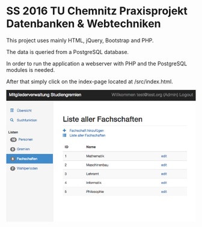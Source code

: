 SS 2016
TU Chemnitz
Praxisprojekt Datenbanken & Webtechniken
====================

This project uses mainly HTML, jQuery, Bootstrap and PHP.

The data is queried from a PostgreSQL database.

In order to run the application a webserver with PHP and the PostgreSQL modules is needed.

After that simply click on the index-page located at /src/index.html.

![Screenshot](screenshot.png "Screenshot")